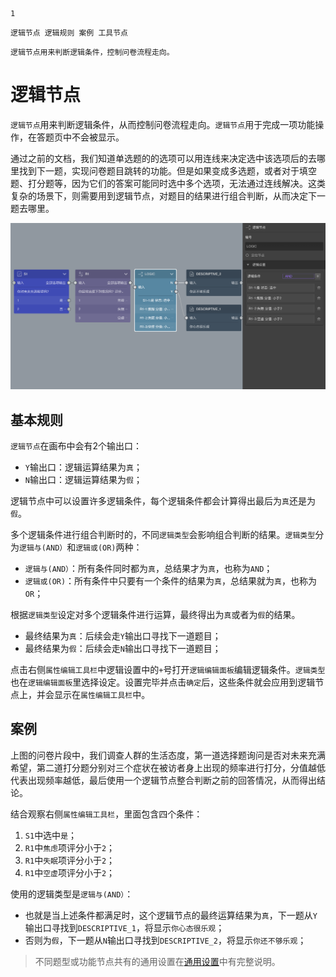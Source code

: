 ```index
1
```
```tag
逻辑节点 逻辑规则 案例 工具节点
```
```summary
逻辑节点用来判断逻辑条件，控制问卷流程走向。
```
# 逻辑节点

`逻辑节点`用来判断逻辑条件，从而控制问卷流程走向。`逻辑节点`用于完成一项功能操作，在答题页中不会被显示。

通过之前的文档，我们知道单选题的的选项可以用连线来决定选中该选项后的去哪里找到下一题，实现问卷题目跳转的功能。但是如果变成多选题，或者对于填空题、打分题等，因为它们的答案可能同时选中多个选项，无法通过连线解决。这类复杂的场景下，则需要用到逻辑节点，对题目的结果进行组合判断，从而决定下一题去哪里。

<img src='../assets/toolsNodes/01logic/logic.png'>

## 基本规则
`逻辑节点`在画布中会有2个输出口：
+ `Y`输出口：逻辑运算结果为`真`；
+ `N`输出口：逻辑运算结果为`假`；

逻辑节点中可以设置许多逻辑条件，每个逻辑条件都会计算得出最后为`真`还是为`假`。

多个逻辑条件进行组合判断时的，不同`逻辑类型`会影响组合判断的结果。`逻辑类型`分为`逻辑与(AND）`和`逻辑或(OR)`两种：
+ `逻辑与(AND）`：所有条件同时都为`真`，总结果才为`真`，也称为`AND`；
+ `逻辑或(OR)`：所有条件中只要有一个条件的结果为`真`，总结果就为`真`，也称为`OR`；

根据`逻辑类型`设定对多个逻辑条件进行运算，最终得出为`真`或者为`假`的结果。
+ 最终结果为`真`：后续会走`Y`输出口寻找下一道题目；
+ 最终结果为`假`：后续会走`N`输出口寻找下一道题目；

点击右侧`属性编辑工具栏`中逻辑设置中的`+`号打开`逻辑编辑面板`编辑逻辑条件。`逻辑类型`也在`逻辑编辑面板`里选择设定。设置完毕并点击`确定`后，这些条件就会应用到逻辑节点上，并会显示在`属性编辑工具栏`中。

## 案例
上图的问卷片段中，我们调查人群的生活态度，第一道选择题询问是否对未来充满希望，第二道打分题分别对三个症状在被访者身上出现的频率进行打分，分值越低代表出现频率越低，最后使用一个逻辑节点整合判断之前的回答情况，从而得出结论。

结合观察右侧`属性编辑工具栏`，里面包含四个条件：
1. `S1`中选中`是`；
2. `R1`中`焦虑`项评分小于`2`；
3. `R1`中`失眠`项评分小于`2`；
4. `R1`中`空虚`项评分小于`2`；

使用的逻辑类型是`逻辑与(AND）`：
+ 也就是当上述条件都满足时，这个逻辑节点的最终运算结果为`真`，下一题从`Y`输出口寻找到`DESCRIPTIVE_1`，将显示`你心态很乐观`；
+ 否则为`假`，下一题从`N`输出口寻找到`DESCRIPTIVE_2`，将显示`你还不够乐观`；

> 不同题型或功能节点共有的通用设置在[通用设置](../../11nodeSettings/concept.md)中有完整说明。

